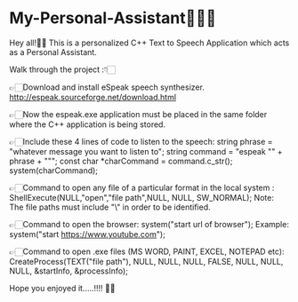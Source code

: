 # My-Personal-Assistant👩🏻‍💻

Hey all!🙋‍♀️
This is a personalized C++ Text to Speech Application which acts as a Personal Assistant.

Walk through the project :👇🏻

👉🏻Download and install eSpeak speech synthesizer.
http://espeak.sourceforge.net/download.html 

👉🏻Now the espeak.exe application must be placed in the same folder where the C++ application is being stored.

👉🏻Include these 4 lines of code to listen to the speech:
string phrase = "whatever message you want to listen to";
string command = "espeak "" + phrase + """;
const char *charCommand = command.c_str();
system(charCommand);

👉🏻Command to open any file of a particular format in the local system :
ShellExecute(NULL,"open","file path",NULL, NULL, SW_NORMAL);
Note: The file paths must include "\\" in order to be identified.

👉🏻Command to open the browser: 
system("start url of browser"); 
Example: system("start https://www.youtube.com");

👉🏻Command to open .exe files (MS WORD, PAINT, EXCEL, NOTEPAD etc):
CreateProcess(TEXT("file path"), NULL, NULL, NULL, FALSE, NULL, NULL, NULL, &startInfo, &processInfo);


Hope you enjoyed it.....!!!! 🙏🏻
